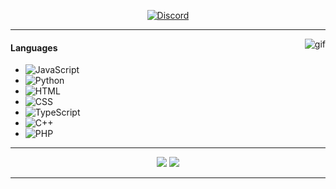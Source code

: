 <p align="center">
    <a href="https://discord.com/users/411704274599542794">
        <img src="https://discord.c99.nl/widget/theme-2/411704274599542794.png" alt="Discord"/>
    </a>
    </p>
    
<p>
    
---
    
<img alt="gif" src="https://nuggy.space/bruh.nugs.sbs/projects/background1.webp" align="right"/>

#### Languages
- ![JavaScript](https://img.shields.io/badge/-JavaScript-5e79ff)
- ![Python](https://img.shields.io/badge/-Python-5e79ff)
- ![HTML](https://img.shields.io/badge/-HTML-5e79ff)
- ![CSS](https://img.shields.io/badge/-CSS-5e79ff)
- ![TypeScript](https://img.shields.io/badge/-TypeScript-5e79ff)
- ![C++](https://img.shields.io/badge/-C++-5e79ff)
- ![PHP](https://img.shields.io/badge/-PHP-5e79ff)

---
</p>
<p align="center">
    <a href="https://www.nuggy.space/"><img src="https://img.shields.io/badge/-My_Website-5e79ff?style=flat"/></a>
    <a href="https://denomoves.site/"><img src="https://img.shields.io/badge/-Movie_Website-5e79ff?style=flat"/></a>
</p>

---

